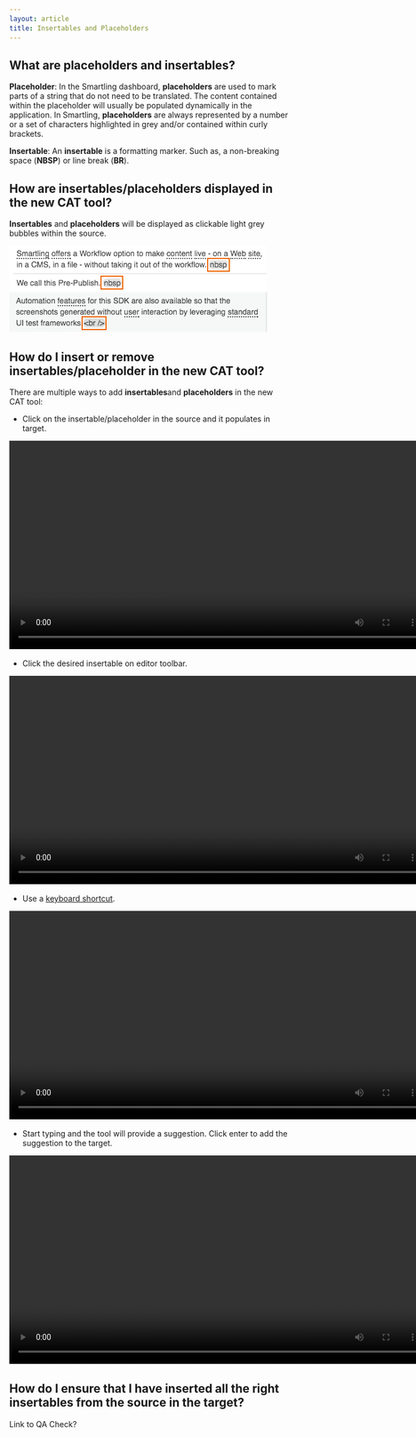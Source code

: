 ```yaml
---
layout: article
title: Insertables and Placeholders
---
```



## What are placeholders and insertables?

**Placeholder**: In the Smartling dashboard, **placeholders** are used to mark parts of a string that do not need to be translated. The content contained within the placeholder will usually be populated dynamically in the application. In Smartling,&nbsp;**placeholders**&nbsp;are always represented by a number or a set of characters highlighted in grey and/or contained within curly brackets.

**Insertable**: An **insertable** is a formatting marker. Such as, a non-breaking space (**NBSP**) or line break (**BR**).

## How are insertables/placeholders displayed in the new CAT tool?

**Insertables** and&nbsp;**placeholders**&nbsp;will be displayed as clickable light grey bubbles within the source.&nbsp;

![](/uploads/versions/screen-shot-2017-03-01-at-3-19-43-pm---x----463-81x---.png)![](/uploads/versions/screen-shot-2017-03-01-at-3-20-21-pm---x----465-71x---.png)

## How do I insert or remove insertables/placeholder in the new CAT tool?

There are multiple ways to add **insertables**and **placeholders** in the new CAT tool:

* Click on the insertable/placeholder in the source and it populates in target.

<video width="750" src="/uploads/TI-NEXT-VIDEOS/Click on source to add insertables.mp4" autoplay="" loop="loop">&nbsp;</video>

* Click the desired insertable on editor toolbar.

<video width="750" src="/uploads/TI-NEXT-VIDEOS/Adding insertable from action bar.mp4" autoplay="" loop="loop">&nbsp;</video>

* Use a [keyboard shortcut](/knowledge-base/articles/Keyboard-Shortcuts/).

<video width="750" src="/uploads/TI-NEXT-VIDEOS/Hover Over Keyboard Shortcuts.mp4" autoplay="" loop="loop">&nbsp;</video>

* Start typing and the tool will provide a suggestion. Click enter to add the suggestion to the target.&nbsp;

<video width="750" src="/uploads/TI-NEXT-VIDEOS/insertables autofill.mp4" autoplay="" loop="loop">&nbsp;</video>

## How do I ensure that I have inserted all the right insertables from the source in the target?

Link to QA Check?&nbsp;

&nbsp;